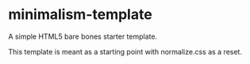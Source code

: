 # minimalism-template
A simple HTML5 bare bones starter template.

This template is meant as a starting point with normalize.css as a reset.
